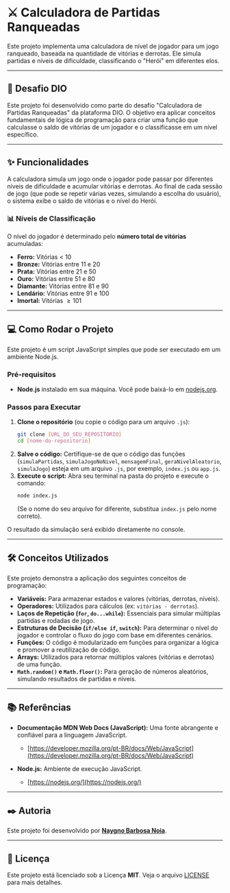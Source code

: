 # ⚔️ Calculadora de Partidas Ranqueadas

Este projeto implementa uma calculadora de nível de jogador para um jogo ranqueado, baseada na quantidade de vitórias e derrotas. Ele simula partidas e níveis de dificuldade, classificando o "Herói" em diferentes elos.

-----

## 🚀 Desafio DIO

Este projeto foi desenvolvido como parte do desafio "Calculadora de Partidas Ranqueadas" da plataforma DIO. O objetivo era aplicar conceitos fundamentais de lógica de programação para criar uma função que calculasse o saldo de vitórias de um jogador e o classificasse em um nível específico.

-----

## ✨ Funcionalidades

A calculadora simula um jogo onde o jogador pode passar por diferentes níveis de dificuldade e acumular vitórias e derrotas. Ao final de cada sessão de jogo (que pode se repetir várias vezes, simulando a escolha do usuário), o sistema exibe o saldo de vitórias e o nível do Herói.

### 📊 Níveis de Classificação

O nível do jogador é determinado pelo **número total de vitórias** acumuladas:

  * **Ferro:** Vitórias < 10  
  * **Bronze:** Vitórias entre 11 e 20 
  * **Prata:** Vitórias entre 21 e 50
  * **Ouro:** Vitórias entre 51 e 80
  * **Diamante:** Vitórias entre 81 e 90
  * **Lendário:** Vitórias entre 91 e 100
  * **Imortal:** Vitórias $\ge 101$

-----

## 💻 Como Rodar o Projeto

Este projeto é um script JavaScript simples que pode ser executado em um ambiente Node.js.

### Pré-requisitos

  * **Node.js** instalado em sua máquina. Você pode baixá-lo em [nodejs.org](https://nodejs.org/).

### Passos para Executar

1.  **Clone o repositório** (ou copie o código para um arquivo `.js`):
    ```bash
    git clone [URL_DO_SEU_REPOSITORIO]
    cd [nome-do-repositorio]
    ```
2.  **Salve o código:** Certifique-se de que o código das funções (`simulaPartidas`, `simulaJogoNoNivel`, `mensagemFinal`, `geraNivelAleatorio`, `simulaJogo`) esteja em um arquivo `.js`, por exemplo, `index.js` ou `app.js`.
3.  **Execute o script:** Abra seu terminal na pasta do projeto e execute o comando:
    ```bash
    node index.js
    ```
    (Se o nome do seu arquivo for diferente, substitua `index.js` pelo nome correto).

O resultado da simulação será exibido diretamente no console.

-----

## 🛠️ Conceitos Utilizados

Este projeto demonstra a aplicação dos seguintes conceitos de programação:

  * **Variáveis:** Para armazenar estados e valores (vitórias, derrotas, níveis).
  * **Operadores:** Utilizados para cálculos (ex: `vitórias - derrotas`).
  * **Laços de Repetição (`for`, `do...while`):** Essenciais para simular múltiplas partidas e rodadas de jogo.
  * **Estruturas de Decisão (`if/else if`, `switch`):** Para determinar o nível do jogador e controlar o fluxo do jogo com base em diferentes cenários.
  * **Funções:** O código é modularizado em funções para organizar a lógica e promover a reutilização de código.
  * **Arrays:** Utilizados para retornar múltiplos valores (vitórias e derrotas) de uma função.
  * **`Math.random()` e `Math.floor()`:** Para geração de números aleatórios, simulando resultados de partidas e níveis.

-----

## 📚 Referências

  * **Documentação MDN Web Docs (JavaScript):** Uma fonte abrangente e confiável para a linguagem JavaScript.
      * [https://developer.mozilla.org/pt-BR/docs/Web/JavaScript](https://developer.mozilla.org/pt-BR/docs/Web/JavaScript)

  * **Node.js:** Ambiente de execução JavaScript.
      * [https://nodejs.org/](https://nodejs.org/)

-----

## ✒️ Autoria

Este projeto foi desenvolvido por **[Naygno Barbosa Noia](https://github.com/Naygno)**.

-----

## 📜 Licença

Este projeto está licenciado sob a Licença **MIT**. Veja o arquivo [LICENSE](https://www.google.com/search?q=LICENSE) para mais detalhes.